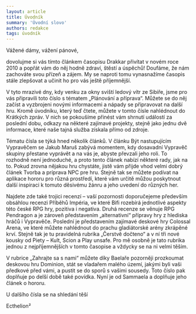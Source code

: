 ```yaml
---
layout: article
title: Úvodník
summary: 'Úvodní slovo'
authors: redakce
tags: úvodník
---
```


Vážené dámy, vážení pánové,

dovolujme si vás tímto článkem časopisu Drakkar přivítat v novém roce 2010 a popřát vám do něj hodně zdraví, štěstí a úspěchů! Doufáme, že nám zachováte svou přízeň a zájem. My se naproti tomu vynasnažíme časopis stále zlepšovat a učinit ho pro vás ještě příjemnější.

V tyto mrazivé dny, kdy venku za okny sviští ledový vítr ze Sibiře, jsme pro vás připravili toto číslo s tématem „Plánování a příprava“. Můžete se do něj začíst a vyzbrojeni novými informacemi a nápady se připravovat na další hru. Kromě úvodníku, který teď čtete, můžete v tomto čísle nahlédnout do Krátkých zpráv. V nich se pokoušíme přinést vám shrnutí událostí za poslední dobu, odkazy na některé zajímavé projekty, stejně jako jednu dvě informace, které naše tajná služba získala přímo od zdroje.

Tématu čísla se týká hned několik článků. V článku Být nastupujícím Vypravěčem se Jakub Maruš zabývá momentem, kdy dosavadní Vypravěč skupiny přestane vyprávět a na vás je, abyste převzali jeho roli. To rozhodně není jednoduché, a proto tento článek nabízí některé rady, jak na to. Pokud zrovna nějakou hru chystáte, jistě vám přijde vhod velmi dobrý článek Tvorba a príprava NPC pre hru. Stejně tak se můžete podívat na aplikace hororu pro různá prostředí, které vám určitě můžou poskytnout další inspiraci k tomuto děsivému žánru a jeho uvedení do různých her.

Najdete zde také trojici recenzí – vaší pozornosti doporučejeme především obsáhlou recenzi Příběhů Impéria, ve které Bifi rozebírá jednotlivé aspekty této české RPG hry, pozitiva i negativa. Druhá recenze se věnuje RPG Pendragon a je zároveň představením „alternativní“ přípravy hry z hlediska hráčů i Vypravěče. Poslední je představením zajímavé deskové hry Colossal Arena, ve které můžete nahlédnout do prachu gladiátorské arény zkrápěné krví. Stejně tak je tu pravidelná rubrika „Čerstvě dočteno“ a v ní tři nové kousky od Piety – Kult, Scion a Play unsafe. Pro mě osobně je tato rubrika jednou z nejpříjemnějších v tomto časopise a vždycky se na ni velmi těším.

V rubrice „Zahrajte sa s nami“ můžete díky Baelaře pozorněji prozkoumat deskovou hru Dominion, stát se vladařem malého území, jakými byli vaši předkové před vámi, a pustit se do sporů s vašimi sousedy. Toto číslo pak doplňuje po delší době také povídka. Nyní je od Sammaela a doplňuje jeho článek o hororu.

 

U dalšího čísla se na shledání těší

Ecthelion²
